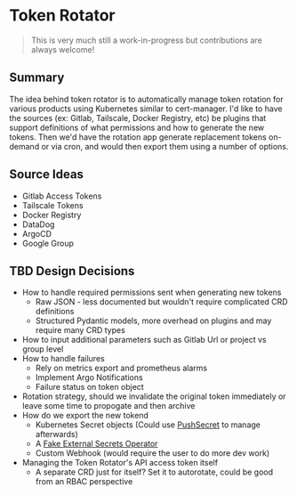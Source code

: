 # Token Rotator

> This is very much still a work-in-progress but contributions are always welcome! 

## Summary

The idea behind token rotator is to automatically manage token rotation for various products using Kubernetes similar to cert-manager. I'd like to have the sources (ex: Gitlab, Tailscale, Docker Registry, etc) be plugins that support definitions of what permissions and how to generate the new tokens. Then we'd have the rotation app generate replacement tokens on-demand or via cron, and would then export them using a number of options.

## Source Ideas

- Gitlab Access Tokens
- Tailscale Tokens
- Docker Registry
- DataDog
- ArgoCD
- Google Group

## TBD Design Decisions

- How to handle required permissions sent when generating new tokens
  - Raw JSON - less documented but wouldn't require complicated CRD definitions
  - Structured Pydantic models, more overhead on plugins and may require many CRD types
- How to input additional parameters such as Gitlab Url or project vs group level
- How to handle failures
  - Rely on metrics export and prometheus alarms
  - Implement Argo Notifications
  - Failure status on token object
- Rotation strategy, should we invalidate the original token immediately or leave some time to propogate and then archive
- How do we export the new tokend
  - Kubernetes Secret objects (Could use [PushSecret](https://external-secrets.io/latest/api/pushsecret/) to manage afterwards)
  - A [Fake External Secrets Operator](https://external-secrets.io/latest/provider/fake/)
  - Custom Webhook (would require the user to do more dev work)
- Managing the Token Rotator's API access token itself
  - A separate CRD just for itself? Set it to autorotate, could be good from an RBAC perspective

